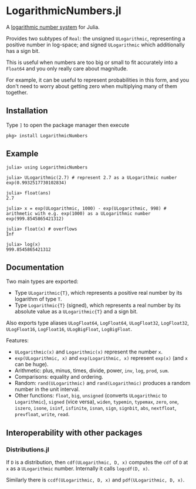 # LogarithmicNumbers.jl

A [logarithmic number system](https://en.wikipedia.org/wiki/Logarithmic_number_system) for Julia.

Provides two subtypes of `Real`: the unsigned `ULogarithmic`, representing a positive number in log-space; and signed `ULogarithmic` which additionally has a sign bit.

This is useful when numbers are too big or small to fit accurately into a `Float64` and you only really care about magnitude.

For example, it can be useful to represent probabilities in this form, and you don't need to worry about getting zero when multiplying many of them together.

## Installation

Type `]` to open the package manager then execute

```
pkg> install LogarithmicNumbers
```

## Example
```
julia> using LogarithmicNumbers

julia> ULogarithmic(2.7) # represent 2.7 as a ULogarithmic number
exp(0.9932517730102834)

julia> float(ans)
2.7

julia> x = exp(ULogarithmic, 1000) - exp(ULogarithmic, 998) # arithmetic with e.g. exp(1000) as a ULogarithmic number
exp(999.8545865421312)

julia> float(x) # overflows
Inf

julia> log(x)
999.8545865421312
```

## Documentation

Two main types are exported:
* Type `ULogarithmic{T}`, which represents a positive real number by its logarithm of type `T`.
* Type `Logarithmic{T}` (signed), which represents a real number by its absolute value as a `ULogarithmic{T}` and a sign bit.

Also exports type aliases `ULogFloat64`, `LogFloat64`, `ULogFloat32`, `LogFloat32`, `ULogFloat16`, `LogFloat16`, `ULogBigFloat`, `LogBigFloat`.

Features:
* `ULogarithmic(x)` and `Logarithmic(x)` represent the number `x`.
* `exp(ULogarithmic, x)` and `exp(Logarithmic, x)` represent `exp(x)` (and `x` can be huge).
* Arithmetic: plus, minus, times, divide, power, `inv`, `log`, `prod`, `sum`.
* Comparisons: equality and ordering.
* Random: `rand(ULogarithmic)` and `rand(Logarithmic)` produces a random number in the unit interval.
* Other functions: `float`, `big`, `unsigned` (converts `ULogarithmic` to `Logarithmic`), `signed` (vice versa), `widen`, `typemin`, `typemax`, `zero`, `one`, `iszero`, `isone`, `isinf`, `isfinite`, `isnan`, `sign`, `signbit`, `abs`, `nextfloat`, `prevfloat`, `write`, `read`.

## Interoperability with other packages

### Distributions.jl

If `D` is a distribution, then `cdf(ULogarithmic, D, x)` computes the `cdf` of `D` at `x` as a `ULogarithmic` number. Internally it calls `logcdf(D, x)`.

Similarly there is `ccdf(ULogarithmic, D, x)` and `pdf(ULogarithmic, D, x)`.
